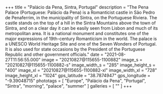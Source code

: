 +++
title = "Palácio da Pena, Sintra, Portugal"
description = "The Pena Palace (Portuguese: Palácio da Pena) is a Romanticist castle in São Pedro de Penaferrim, in the municipality of Sintra, on the Portuguese Riviera. The castle stands on the top of a hill in the Sintra Mountains above the town of Sintra, and on a clear day it can be easily seen from Lisbon and much of its metropolitan area. It is a national monument and constitutes one of the major expressions of 19th-century Romanticism in the world. The palace is a UNESCO World Heritage Site and one of the Seven Wonders of Portugal. It is also used for state occasions by the President of the Portuguese Republic and other government officials."
date = "2021-08-27T11:56:55.000"
image = "20210827@115655-1100882"
image_s = "20210827@115655-1100882-s"
image_width_s = "285"
image_height_s = "400"
image_xl = "20210827@115655-1100882-xl"
image_width_xl = "728"
image_height_xl = "1024"
gps_latitude = "38.7874947"
gps_longitude = "-9.39048715"
phototags = [ "Europe", "Palácio da Pena", "Portugal", "Sintra", "morning", "palace", "summer" ]
galleries = [ "" ]
+++
